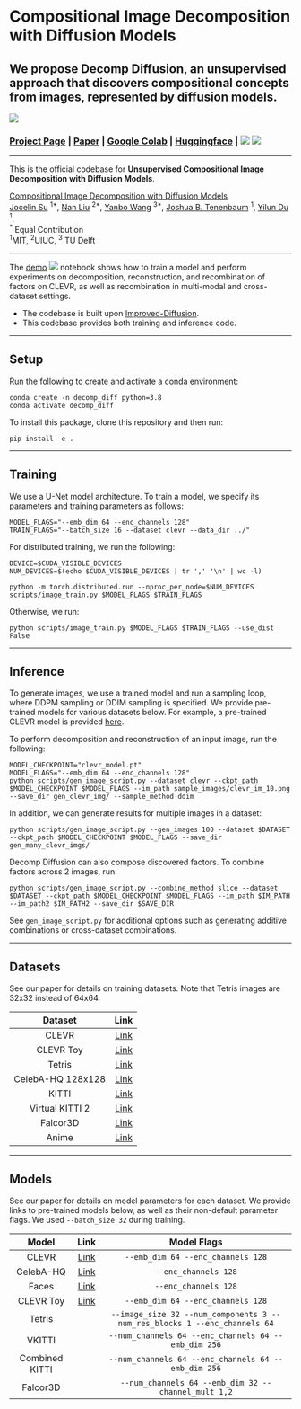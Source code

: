 # Compositional Image Decomposition with Diffusion Models
## We propose Decomp Diffusion, an unsupervised approach that discovers compositional concepts from images, represented by diffusion models. 

![](sample_images/teaser_denoising.gif)


### [Project Page]() | [Paper]() | [Google Colab][composable-demo] | [Huggingface][huggingface-demo] | [![][colab]][composable-demo] [![][huggingface]][huggingface-demo]

<hr>

This is the official codebase for **Unsupervised Compositional Image Decomposition with Diffusion Models**.

[Compositional Image Decomposition with Diffusion Models]()
    <br>
    [Jocelin Su](https://github.com/jsu27) <sup>1*</sup>,
    [Nan Liu](https://nanliu.io) <sup>2*</sup>,
    [Yanbo Wang](https://openreview.net/profile?id=~Yanbo_Wang3) <sup>3*</sup>,
    [Joshua B. Tenenbaum](https://mitibmwatsonailab.mit.edu/people/joshua-tenenbaum/) <sup>1</sup>,
    [Yilun Du](https://yilundu.github.io) <sup>1</sup>,
    <br>
    <sup>*</sup> Equal Contribution
    <br>
    <sup>1</sup>MIT, <sup>2</sup>UIUC, <sup>3</sup> TU Delft
    <br>
   

[colab]: <https://colab.research.google.com/assets/colab-badge.svg>
[huggingface]: <https://img.shields.io/badge/%F0%9F%A4%97%20Hugging%20Face-Spaces-blue>
[composable-demo]: <https://colab.research.google.com/drive/103YlXU0Pcfx7ndU2ZTozBy15fVzkhHyl?usp=sharing>
[huggingface-demo]: <https://huggingface.co/spaces/jsu27/decomp-diffusion>

--------------------------------------------------------------------------------------------------------


The [demo](notebooks/demo.ipynb) [![][colab]][composable-demo] notebook shows how to train a model and perform experiments on decomposition, reconstruction, and recombination of factors on CLEVR, as well as recombination in multi-modal and cross-dataset settings. 

* The codebase is built upon [Improved-Diffusion](https://github.com/openai/improved-diffusion).
* This codebase provides both training and inference code.
--------------------------------------------------------------------------------------------------------

## Setup

Run the following to create and activate a conda environment:
```
conda create -n decomp_diff python=3.8
conda activate decomp_diff
```
To install this package, clone this repository and then run:

```
pip install -e .
```
--------------------------------------------------------------------------------------------------------

## Training

We use a U-Net model architecture. To train a model, we specify its parameters and training parameters as follows:
```
MODEL_FLAGS="--emb_dim 64 --enc_channels 128"
TRAIN_FLAGS="--batch_size 16 --dataset clevr --data_dir ../"
```

For distributed training, we run the following:
```
DEVICE=$CUDA_VISIBLE_DEVICES
NUM_DEVICES=$(echo $CUDA_VISIBLE_DEVICES | tr ',' '\n' | wc -l)

python -m torch.distributed.run --nproc_per_node=$NUM_DEVICES scripts/image_train.py $MODEL_FLAGS $TRAIN_FLAGS
```
Otherwise, we run:
```
python scripts/image_train.py $MODEL_FLAGS $TRAIN_FLAGS --use_dist False
```

--------------------------------------------------------------------------------------------------------

## Inference 

To generate images, we use a trained model and run a sampling loop, where DDPM sampling or DDIM sampling is specified. We provide pre-trained models for various datasets below. For example, a pre-trained CLEVR model is provided [here](https://www.dropbox.com/s/bqpc3ymstz9m05z/clevr_model.pt).

To perform decomposition and reconstruction of an input image, run the following:
```
MODEL_CHECKPOINT="clevr_model.pt"
MODEL_FLAGS="--emb_dim 64 --enc_channels 128"
python scripts/gen_image_script.py --dataset clevr --ckpt_path $MODEL_CHECKPOINT $MODEL_FLAGS --im_path sample_images/clevr_im_10.png --save_dir gen_clevr_img/ --sample_method ddim
```

In addition, we can generate results for multiple images in a dataset:
```
python scripts/gen_image_script.py --gen_images 100 --dataset $DATASET --ckpt_path $MODEL_CHECKPOINT $MODEL_FLAGS --save_dir gen_many_clevr_imgs/
```

Decomp Diffusion can also compose discovered factors. To combine factors across 2 images, run:
```
python scripts/gen_image_script.py --combine_method slice --dataset $DATASET --ckpt_path $MODEL_CHECKPOINT $MODEL_FLAGS --im_path $IM_PATH --im_path2 $IM_PATH2 --save_dir $SAVE_DIR 
```

See `gen_image_script.py` for additional options such as generating additive combinations or cross-dataset combinations.

--------------------------------------------------------------------------------------------------------


## Datasets
See our paper for details on training datasets. Note that Tetris images are 32x32 instead of 64x64.

| Dataset | Link | 
| :---: | :---: | 
| CLEVR | [Link](https://www.dropbox.com/s/1uk59q8aembfirp/images_clevr.tar.gz)
| CLEVR Toy | [Link](https://www.dropbox.com/s/ajtvg1fmr2xec7b/clevr_toy.zip)
| Tetris | [Link](https://www.dropbox.com/s/l0wtsfzo6mzjxls/tetris_images_32.zip)
| CelebA-HQ 128x128 | [Link](https://www.dropbox.com/scl/fi/t14whi1jrs7aahrewoaew/celebahq_data128x128.zip?rlkey=xctq15n6wjzemb8piu9hl6bs8&dl=0)
| KITTI | [Link](https://s3.eu-central-1.amazonaws.com/avg-kitti/data_tracking_image_2.zip)
| Virtual KITTI 2 | [Link](http://download.europe.naverlabs.com//virtual_kitti_2.0.3/vkitti_2.0.3_rgb.tar)
| Falcor3D | [Link](https://drive.google.com/uc?export=download&id=1XAQfFK1x6cpN1eiovbP0hVfLTm5SsSoJ)
| Anime | [Link](https://gwern.net/crop#danbooru2019-portraits)

--------------------------------------------------------------------------------------------------------

## Models
See our paper for details on model parameters for each dataset. We provide links to pre-trained models below, as well as their non-default parameter flags. We used `--batch_size 32` during training.

| Model | Link | Model Flags
| :---: | :---: | :---: |
| CLEVR | [Link](https://www.dropbox.com/s/bqpc3ymstz9m05z/clevr_model.pt) | `--emb_dim 64 --enc_channels 128`
| CelebA-HQ | [Link](https://www.dropbox.com/s/687wuamoud4cs9x/celeb_model.pt) | `--enc_channels 128`
| Faces | [Link](https://www.dropbox.com/s/ia1ehqtpch4b2mz/faces_model.pt) | `--enc_channels 128`
| CLEVR Toy | [Link](https://www.dropbox.com/s/f90ogyqk7siedid/toy_model.pt) | `--emb_dim 64 --enc_channels 128`
| Tetris | | `--image_size 32 --num_components 3 --num_res_blocks 1 --enc_channels 64`
| VKITTI | | `--num_channels 64 --enc_channels 64 --emb_dim 256`
| Combined KITTI | | `--num_channels 64 --enc_channels 64 --emb_dim 256`
| Falcor3D | | `--num_channels 64 --emb_dim 32 --channel_mult 1,2`

<!-- 
## Citing our Paper

If you find our code useful for your research, please consider citing 

``` 

``` -->
